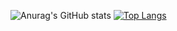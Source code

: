 <!--
**AminBidad1/AminBidad1** is a ✨ _special_ ✨ repository because its `README.md` (this file) appears on your GitHub profile.

Here are some ideas to get you started:

- 🔭 I’m currently working on Backend
- 🌱 I’m currently learning Django
- 👯 I’m looking to collaborate on google company
- 💬 Ask me about programming
- 📫 How to reach me: my gmail is amin.200.bidad@gmail.com
-->
![Anurag's GitHub stats](https://github-readme-stats.vercel.app/api?username=AminBidad1&show_icons=true&theme=radical)
[![Top Langs](https://github-readme-stats.vercel.app/api/top-langs/?username=AminBidad1&layout=compact&theme=redical)](https://github.com/anuraghazra/github-readme-stats)
